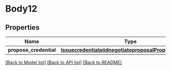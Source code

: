 # Body12

## Properties
Name | Type | Description | Notes
------------ | ------------- | ------------- | -------------
**propose_credential** | [**IssuecredentialpiidnegotiateproposalProposeCredential**](IssuecredentialpiidnegotiateproposalProposeCredential.md) |  | 

[[Back to Model list]](../README.md#documentation-for-models) [[Back to API list]](../README.md#documentation-for-api-endpoints) [[Back to README]](../README.md)


